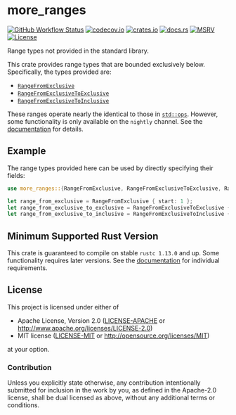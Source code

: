 # more_ranges

[![GitHub Workflow Status](https://img.shields.io/github/workflow/status/Anders429/more_ranges/Tests)](https://github.com/Anders429/more_ranges/actions)
[![codecov.io](https://img.shields.io/codecov/c/gh/Anders429/more_ranges)](https://codecov.io/gh/Anders429/more_ranges)
[![crates.io](https://img.shields.io/crates/v/more_ranges)](https://crates.io/crates/more_ranges)
[![docs.rs](https://docs.rs/more_ranges/badge.svg)](https://docs.rs/more_ranges)
[![MSRV](https://img.shields.io/badge/rustc-1.13.0+-yellow.svg)](#minimum-supported-rust-version)
[![License](https://img.shields.io/crates/l/more_ranges)](#license)

Range types not provided in the standard library.

This crate provides range types that are bounded exclusively below. Specifically, the types provided
are:

- [`RangeFromExclusive`](https://docs.rs/more_ranges/*/more_ranges/struct.RangeFromExclusive.html)
- [`RangeFromExclusiveToExclusive`](https://docs.rs/more_ranges/*/more_ranges/struct.RangeFromExclusiveToExclusive.html)
- [`RangeFromExclusiveToInclusive`](https://docs.rs/more_ranges/*/more_ranges/struct.RangeFromExclusiveToInclusive.html)

These ranges operate nearly the identical to those in
[`std::ops`](https://doc.rust-lang.org/std/ops/index.html). However, some functionality is only
available on the `nightly` channel. See the [documentation](https://docs.rs/more_ranges/) for
details.

## Example
The range types provided here can be used by directly specifying their fields:

```rust
use more_ranges::{RangeFromExclusive, RangeFromExclusiveToExclusive, RangeFromExclusiveToInclusive};

let range_from_exclusive = RangeFromExclusive { start: 1 };
let range_from_exclusive_to_exclusive = RangeFromExclusiveToExclusive { start: 1, end: 4 };
let range_from_exclusive_to_inclusive = RangeFromExclusiveToInclusive { start: 1, end: 4 };
```

## Minimum Supported Rust Version
This crate is guaranteed to compile on stable `rustc 1.13.0` and up. Some functionality requires
later versions. See the [documentation](https://docs.rs/more_ranges/) for individual requirements.

## License
This project is licensed under either of

* Apache License, Version 2.0
([LICENSE-APACHE](https://github.com/Anders429/more_ranges/blob/HEAD/LICENSE-APACHE) or
http://www.apache.org/licenses/LICENSE-2.0)
* MIT license
([LICENSE-MIT](https://github.com/Anders429/more_ranges/blob/HEAD/LICENSE-MIT) or
http://opensource.org/licenses/MIT)

at your option.

### Contribution
Unless you explicitly state otherwise, any contribution intentionally submitted for inclusion in the work by you, as defined in the Apache-2.0 license, shall be dual licensed as above, without any additional terms or conditions.
